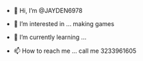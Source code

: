 - 👋 Hi, I’m @JAYDEN6978
- 👀 I’m interested in ... making games
- 🌱 I’m currently learning ...
  
- 📫 How to reach me ... call me 3233961605

<!---
JAYDEN6978/JAYDEN6978 is a ✨ special ✨ repository because its `README.md` (this file) appears on your GitHub profile.
You can click the Preview link to take a look at your changes.
--->
